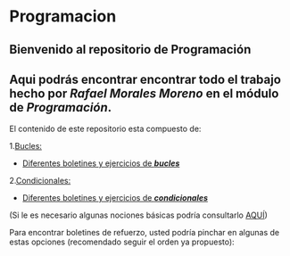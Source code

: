 # Programacion
## Bienvenido al repositorio de Programación
Aqui podrás encontrar encontrar todo el trabajo hecho por **_Rafael Morales Moreno_** en el módulo de **_Programación_**.
------
El contenido de este repositorio esta compuesto de:

1.[Bucles:][bucle]
  - [Diferentes boletines y ejercicios de **_bucles_**][boletines_bucles]

2.[Condicionales:][condicionales]
  - [Diferentes boletines y ejercicios de **_condicionales_**][boletines_condicionales]
  
(Si le es necesario algunas nociones básicas podría consultarlo [AQUÍ][aqui])

Para encontrar boletines de refuerzo, usted podría pinchar en algunas de estas opciones (recomendado seguir el orden ya propuesto):















[bucle]:https://github.com/Rafmormor3/Programacion/tree/master/bucles
[boletines_bucles]:https://github.com/Rafmormor3/Programacion/tree/master/bucles/boletines_bucles
[condicionales]:https://github.com/Rafmormor3/Programacion/tree/master/condicionales
[boletines_condicionales]:https://github.com/Rafmormor3/Programacion/tree/master/condicionales/operadores
[aqui]:https://github.com/jms3du/prog_python/blob/main/1.%20Introducci%C3%B3n%20a%20la%20programaci%C3%B3n%20estructurada/Intro.ipynb

